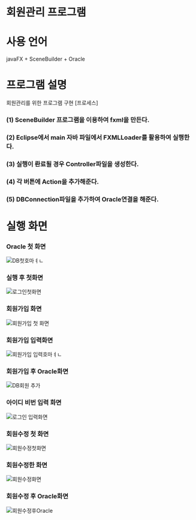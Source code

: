 # 회원관리 프로그램

# 사용 언어
  javaFX + SceneBuilder + Oracle
 
# 프로그램 설명
  회원관리를 위한 프로그램 구현
  [프로세스]
  ### (1) SceneBuilder 프로그램을 이용하여 fxml을 만든다.
  
  ### (2) Eclipse에서 main 자바 파일에서 FXMLLoader를 활용하여 실행한다.
  
  ### (3) 실행이 롼료될 경우 Controller파일을 생성한다.
  
  ### (4) 각 버튼에 Action을 추가해준다.
  
  ### (5) DBConnection파일을 추가하여 Oracle연결을 해준다.
  
  
  # 실행 화면
  
### Oracle 첫 화면
![DB첫호마ㅕㄴ](https://user-images.githubusercontent.com/93521099/141289271-9b931bfa-0b33-432f-bc19-e3431bc113d4.jpg)
### 실행 후 첫화면
![로그인첫화면](https://user-images.githubusercontent.com/93521099/141288027-5e694197-6e24-4854-885b-7e6e281c0788.jpg)
### 회원가입 화면
![회원가입 첫 화면](https://user-images.githubusercontent.com/93521099/141289914-5fd35f0f-2af4-4a51-86ac-af6ec0711dba.jpg)
### 회원가입 입력화면
![회원가입 입력호마ㅕㄴ](https://user-images.githubusercontent.com/93521099/141290009-a8591553-57c7-4e89-b969-2ac937ae9718.jpg)
### 회원가입 후 Oracle화면
![DB회원 추가](https://user-images.githubusercontent.com/93521099/141289966-0f04a725-7b9f-4689-8f6c-59ae756384c1.jpg)
### 아이디 비번 입력 화면 
![로그인 입력화면](https://user-images.githubusercontent.com/93521099/141288083-4efbbf27-331f-4fdf-a18f-e345aaf9b3c3.jpg)
### 회원수정 첫 화면
![회원수정첫화면](https://user-images.githubusercontent.com/93521099/141290859-dc0c0f09-5828-4ad3-8a9f-07b86bd45b15.jpg)
### 회원수정한 화면
![회원수정화면](https://user-images.githubusercontent.com/93521099/141290771-d8762152-3f60-4a3b-9442-14f069c673e0.jpg)
### 회원수정 후 Oracle화면
![회원수정후Oracle](https://user-images.githubusercontent.com/93521099/141290953-d1e5705c-64ab-4173-ba25-391890affb05.jpg)


